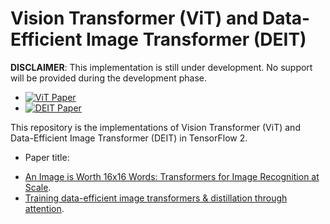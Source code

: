 # Vision Transformer (ViT) and Data-Efficient Image Transformer (DEIT)

**DISCLAIMER**: This implementation is still under development. No support will
be provided during the development phase.

- [![ViT Paper](http://img.shields.io/badge/Paper-arXiv.2010.11929-B3181B?logo=arXiv)](https://arxiv.org/abs/2010.11929)
- [![DEIT Paper](http://img.shields.io/badge/Paper-arXiv.2012.12877-B3181B?logo=arXiv)](https://arxiv.org/abs/2012.12877)

This repository is the implementations of Vision Transformer (ViT) and Data-Efficient Image Transformer (DEIT) in
TensorFlow 2.

* Paper title:
- [An Image is Worth 16x16 Words: Transformers for Image Recognition at Scale](https://arxiv.org/pdf/2010.11929.pdf).
- [Training data-efficient image transformers & distillation through attention](https://arxiv.org/pdf/2012.12877.pdf).
